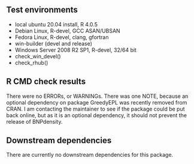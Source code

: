 ## Test environments
* local ubuntu 20.04 install, R 4.0.5
* Debian Linux, R-devel, GCC ASAN/UBSAN
* Fedora Linux, R-devel, clang, gfortran
* win-builder (devel and release)
* Windows Server 2008 R2 SP1, R-devel, 32/64 bit
* check_win_devel()
* check_rhub()

## R CMD check results
There were no ERRORs, or WARNINGs. There was one NOTE, because an optional dependency on package GreedyEPL was recently removed from CRAN. I am contacting the maintainer to see if the package could be put back online, but as it is an optional dependency, it should not prevent the release of BNPdensity. 

## Downstream dependencies
There are currently no downstream dependencies for this package.